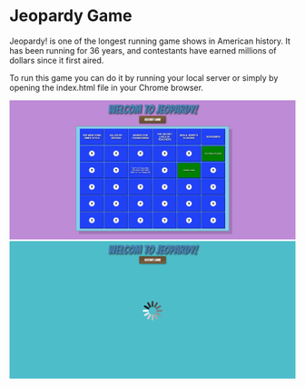 # Jeopardy Game

Jeopardy! is one of the longest running game shows in American history. It has been running for 36 years, and contestants have earned millions of dollars since it first aired.

To run this game you can do it by running your local server or simply by opening the index.html file in your Chrome browser.

<img src="https://raw.githubusercontent.com/Spartak-Belov-Floresku/img-jg/main/GamesSreenshot.png">

<img src="https://raw.githubusercontent.com/Spartak-Belov-Floresku/img-jg/main/LoadingGamesSreenshot.png">
